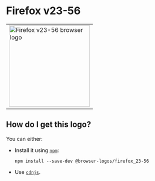 # Firefox v23-56

<table>
    <tr height=230>
        <td>
            <a href="https://github.com/alrra/browser-logos/tree/f76add3f305cac248f7883c8c1ca236f2b5297bf/src/archive/firefox_23-56">
                <img width=220 src="https://raw.githubusercontent.com/alrra/browser-logos/f76add3f305cac248f7883c8c1ca236f2b5297bf/src/archive/firefox_23-56/firefox_23-56.svg?sanitize=true" alt="Firefox v23-56 browser logo">
            </a>
        </td>
    </tr>
</table>

## How do I get this logo?

You can either:

* Install it using [`npm`][npm]:

  `npm install --save-dev @browser-logos/firefox_23-56`

* Use [`cdnjs`][cdnjs].

<!-- Link labels: -->

[cdnjs]: https://cdnjs.com/libraries/browser-logos
[npm]: https://www.npmjs.com/

